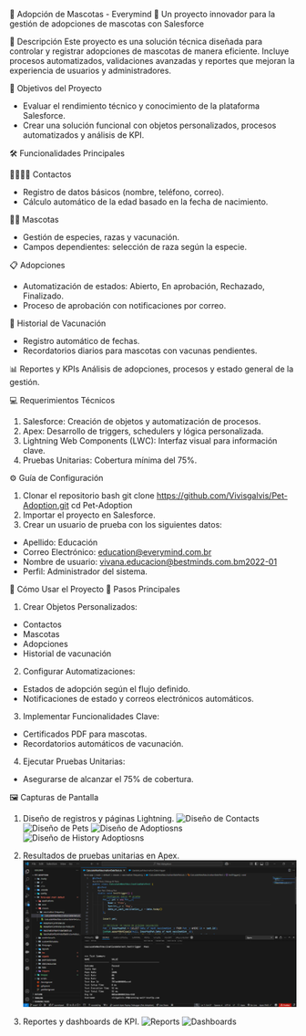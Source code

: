 🐾 Adopción de Mascotas - Everymind
🚀 Un proyecto innovador para la gestión de adopciones de mascotas con Salesforce

🌟 Descripción
Este proyecto es una solución técnica diseñada para controlar y registrar adopciones de mascotas de manera eficiente. Incluye procesos automatizados, validaciones avanzadas y reportes que mejoran la experiencia de usuarios y administradores.

🎯 Objetivos del Proyecto
 * Evaluar el rendimiento técnico y conocimiento de la plataforma Salesforce.
 * Crear una solución funcional con objetos personalizados, procesos automatizados y análisis de KPI.

🛠️ Funcionalidades Principales

👨‍👩‍👧‍👦 Contactos
 * Registro de datos básicos (nombre, teléfono, correo).
 * Cálculo automático de la edad basado en la fecha de nacimiento.

🐕‍🦺 Mascotas
 * Gestión de especies, razas y vacunación.
 * Campos dependientes: selección de raza según la especie.

📋 Adopciones
 * Automatización de estados: Abierto, En aprobación, Rechazado, Finalizado.
 * Proceso de aprobación con notificaciones por correo.

💉 Historial de Vacunación
 * Registro automático de fechas.
 * Recordatorios diarios para mascotas con vacunas pendientes.

📊 Reportes y KPIs
Análisis de adopciones, procesos y estado general de la gestión.

💻 Requerimientos Técnicos
1. Salesforce: Creación de objetos y automatización de procesos.
2. Apex: Desarrollo de triggers, schedulers y lógica personalizada.
3. Lightning Web Components (LWC): Interfaz visual para información clave.
4. Pruebas Unitarias: Cobertura mínima del 75%.

⚙️ Guía de Configuración

1. Clonar el repositorio
bash
git clone <https://github.com/Vivisgalvis/Pet-Adoption.git>
cd Pet-Adoption
2. Importar el proyecto en Salesforce.
3. Crear un usuario de prueba con los siguientes datos:
 * Apellido: Educación
 * Correo Electrónico: education@everymind.com.br
 * Nombre de usuario: vivana.educacion@bestminds.com.bm2022-01
 * Perfil: Administrador del sistema.

 🚀 Cómo Usar el Proyecto
🐾 Pasos Principales

1. Crear Objetos Personalizados:
 * Contactos
 * Mascotas
 * Adopciones
 * Historial de vacunación

2. Configurar Automatizaciones:
 * Estados de adopción según el flujo definido.
 * Notificaciones de estado y correos electrónicos automáticos.

3. Implementar Funcionalidades Clave:
 * Certificados PDF para mascotas.
 * Recordatorios automáticos de vacunación.

4. Ejecutar Pruebas Unitarias:
 * Asegurarse de alcanzar el 75% de cobertura.

🖼️ Capturas de Pantalla

1. Diseño de registros y páginas Lightning.
    ![Diseño de Contacts](images/Diseño_vista_contactos.PNG)
    ![Diseño de Pets](images/Diseño_vista_pets.PNG)
    ![Diseño de Adoptiosns](images/Diseño_vista_adoptions.PNG)
    ![Diseño de History Adoptiosns](images/Diseño_vista_history_adoptions.PNG)


2. Resultados de pruebas unitarias en Apex.
    ![Captura de pantalla test](images/Imagen_test.PNG)

3. Reportes y dashboards de KPI.
    ![Reports](images/Diseño_vista_reports.PNG)
    ![Dashboards](images/Diseño_vista_dashboards.PNG)






